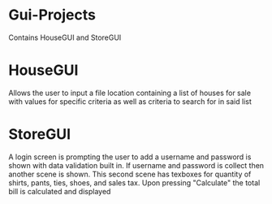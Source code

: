 # Gui-Projects
Contains HouseGUI and StoreGUI
# HouseGUI
Allows the user to input a file location containing a list of houses for sale with values for specific criteria as well as criteria to search for in said list

# StoreGUI
A login screen is prompting the user to add a username and password is shown with data validation built in. If username and password is collect then another scene is shown.
This second scene has texboxes for quantity of shirts, pants, ties, shoes, and sales tax. Upon pressing "Calculate" the total bill is calculated and displayed 
